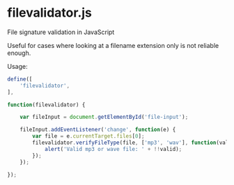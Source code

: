 # filevalidator.js
File signature validation in JavaScript

Useful for cases where looking at a filename extension only is not
reliable enough.

Usage:


```js
define([
    'filevalidator',
],

function(filevalidator) {

    var fileInput = document.getElementById('file-input');

    fileInput.addEventListener('change', function(e) {
        var file = e.currentTarget.files[0];
        filevalidator.verifyFileType(file, ['mp3', 'wav'], function(valid) {
            alert('Valid mp3 or wave file: ' + !!valid);
        });
    });

});
```

